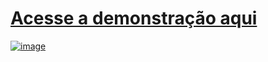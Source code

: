# [Acesse a demonstração aqui](https://denricol.github.io/Site_do_Flu/index.html)
[![image](https://github.com/user-attachments/assets/faec9017-7b2f-4eb0-bf55-131ba6953fec)](https://denricol.github.io/Site_do_Flu/index.html)
